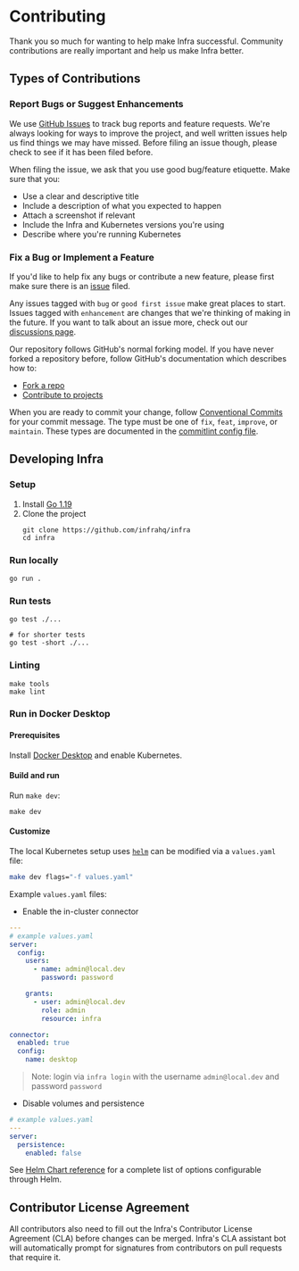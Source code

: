 # Contributing

Thank you so much for wanting to help make Infra successful. Community contributions are really important and help
us make Infra better.

## Types of Contributions

### Report Bugs or Suggest Enhancements

We use [GitHub Issues](https://github.com/infrahq/infra/issues) to track bug reports and feature requests. We're always
looking for ways to improve the project, and well written issues help us find things we may have missed. Before filing an issue though,
please check to see if it has been filed before.

When filing the issue, we ask that you use good bug/feature etiquette. Make sure that you:
 * Use a clear and descriptive title
 * Include a description of what you expected to happen
 * Attach a screenshot if relevant
 * Include the Infra and Kubernetes versions you're using
 * Describe where you're running Kubernetes


### Fix a Bug or Implement a Feature

If you'd like to help fix any bugs or contribute a new feature, please first make sure there is an [issue](https://github.com/infrahq/infra/issues) filed.

Any issues tagged with `bug` or `good first issue` make great places to start. Issues tagged with `enhancement` are
changes that we're thinking of making in the future. If you want to talk about an issue more, check out our [discussions page](https://github.com/infrahq/infra/discussions).

Our repository follows GitHub's normal forking model. If you have never forked a repository before, follow GitHub's
documentation which describes how to:
  * [Fork a repo](https://docs.github.com/en/get-started/quickstart/fork-a-repo)
  * [Contribute to projects](https://docs.github.com/en/get-started/quickstart/contributing-to-projects)

When you are ready to commit your change, follow [Conventional Commits](https://www.conventionalcommits.org/en/v1.0.0/)
for your commit message. The type must be one of `fix`, `feat`, `improve`, or `maintain`. These types are
documented in the [commitlint config file](.github/commitlint.config.js).

## Developing Infra

### Setup

1. Install [Go 1.19](https://go.dev/dl/#go1.19)
1. Clone the project
    ```
    git clone https://github.com/infrahq/infra
    cd infra
    ```

### Run locally

```
go run .
```

### Run tests

```
go test ./...

# for shorter tests
go test -short ./...
```

### Linting

```
make tools
make lint
```

### Run in Docker Desktop

#### Prerequisites

Install [Docker Desktop](https://www.docker.com/products/docker-desktop/) and enable Kubernetes.

#### Build and run

Run `make dev`:

```
make dev
```

#### Customize

The local Kubernetes setup uses [`helm`](https://helm.sh/) can be modified via a `values.yaml` file:

```bash
make dev flags="-f values.yaml"
```

Example `values.yaml` files:

* Enable the in-cluster connector

```yaml
---
# example values.yaml
server:
  config:
    users:
      - name: admin@local.dev
        password: password

    grants:
      - user: admin@local.dev
        role: admin
        resource: infra

connector:
  enabled: true
  config:
    name: desktop
```

> Note: login via `infra login` with the username `admin@local.dev` and password `password`


* Disable volumes and persistence

```yaml
# example values.yaml
---
server:
  persistence:
    enabled: false
```

See [Helm Chart reference](./reference/helm-chart.md) for a complete list of options configurable through Helm.

## Contributor License Agreement

All contributors also need to fill out the Infra's Contributor License Agreement (CLA) before changes can be merged. Infra's CLA assistant bot will automatically prompt for signatures from contributors on pull requests that require it.

